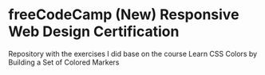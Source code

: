 <h1>freeCodeCamp (New) Responsive Web Design Certification</h1>
Repository with the exercises I did base on the course Learn CSS Colors by Building a Set of Colored Markers